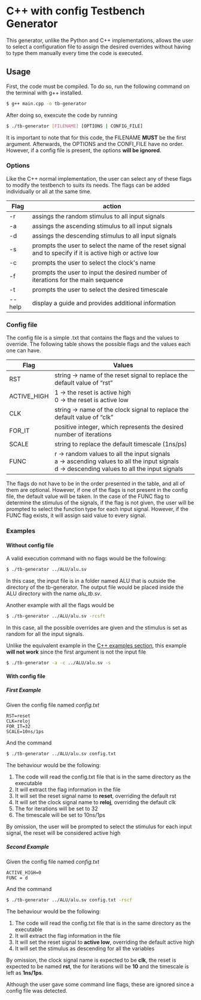 # C++ with config Testbench Generator

This generator, unlike the Python and C++ implementations, allows the user to select a configuration file to assign the desired overrides without having to type them manually every time the code is executed.

## Usage

First, the code must be compiled. To do so, run the following command on the terminal with g++ installed.

```sh
$ g++ main.cpp -o tb-generator
```

After doing so, exexcute the code by running

```sh
$ ./tb-generator [FILENAME] [OPTIONS | CONFIG_FILE]
```

It is important to note that for this code, the FILENAME **MUST** be the first argument. Afterwards, the OPTIONS and the CONFI_FILE have no order. However, if a config file is present, the options **will be ignored**.

### Options

Like the C++ normal implementation, the user can select any of these flags to modify the testbench to suits its needs. The flags can be added individually or all at the same time.

| Flag    | action                                                                                                    |
| ------- | --------------------------------------------------------------------------------------------------------- |
| -r      | assings the random stimulus to all input signals                                                          |
| -a      | assings the ascending stimulus to all input signals                                                       |
| -d      | assings the descending stimulus to all input signals                                                      |
| -s      | prompts the user to select the name of the reset signal and to specify if it is active high or active low |
| -c      | prompts the user to select the clock's name                                                               |
| -f      | prompts the user to input the desired number of iterations for the main sequence                          |
| -t      | prompts the user to select the desired timescale                                                          |
| -- help | display a guide and provides additional information                                                       |

### Config file

The config file is a simple .txt that contains the flags and the values to override. The following table shows the possible flags and the values each one can have.

| Flag        | Values                                                                                                                                          |
| ----------- | ----------------------------------------------------------------------------------------------------------------------------------------------- |
| RST         | string → name of the reset signal to replace the default value of “rst”                                                                         |
| ACTIVE_HIGH | 1 → the reset is active high<br> 0 → the reset is active low                                                                                    |
| CLK         | string → name of the clock signal to replace the default value of “clk”                                                                         |
| FOR_IT      | positive integer, which represents the desired number of iterations                                                                             |
| SCALE       | string to replace the default timescale (1ns/ps)                                                                                                |
| FUNC        | r → random values to all the input signals <br>a → ascending values to all the input signals <br>d → descending values to all the input signals |

The flags do not have to be in the order presented in the table, and all of them are optional. However, if one of the flags is not present in the config file, the default value will be taken. In the case of the FUNC flag to determine the stimulus of the signals, if the flag is not given, the user will be prompted to select the function type for each input signal. However, if the FUNC flag exists, it will assign said value to every signal.

### Examples

#### Without config file

A valid execution command with no flags would be the following:

```sh
$ ./tb-generator ../ALU/alu.sv
```

In this case, the input file is in a folder named ALU that is outside the directory of the tb-generator. The output file would be placed inside the ALU directory with the name _alu_tb.sv_.

Another example with all the flags would be

```sh
$ ./tb-generator ../ALU/alu.sv -rcsft
```

In this case, all the possible overrides are given and the stimulus is set as random for all the input signals.

Unlike the equivalent example in the [C++ examples section](https://github.com/LeninSG21/top-tb-generator/tree/main/CPP#examples), this example **will not work** since the first argument is not the input file

```sh
$ ./tb-generator -a -c ../ALU/alu.sv -s

```

#### With config file

##### First Example

Given the config file named _config.txt_

```
RST=reset
CLK=reloj
FOR_IT=32
SCALE=10ns/1ps
```

And the command

```sh
$ ./tb-generator ../ALU/alu.sv config.txt
```

The behaviour would be the following:

1. The code will read the config.txt file that is in the same directory as the executable
2. It will extract the flag information in the file
3. It will set the reset signal name to **reset**, overriding the default rst
4. It will set the clock signal name to **reloj**, overriding the default clk
5. The for iterations will be set to 32
6. The timescale will be set to 10ns/1ps

By omission, the user will be prompted to select the stimulus for each input signal, the reset will be considered active high

##### Second Example

Given the config file named _config.txt_

```
ACTIVE_HIGH=0
FUNC = d
```

And the command

```sh
$ ./tb-generator ../ALU/alu.sv config.txt -rscf
```

The behaviour would be the following:

1. The code will read the config.txt file that is in the same directory as the executable
2. It will extract the flag information in the file
3. It will set the reset signal to **active low**, overriding the default active high
4. It will set the stimulus as descending for all the variables

By omission, the clock signal name is expected to be **clk**, the reset is expected to be named **rst**, the for iterations will be **10** and the timescale is left as **1ns/1ps**.

Although the user gave some command line flags, these are ignored since a config file was detected.
